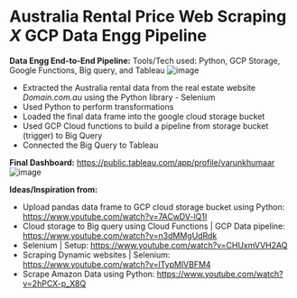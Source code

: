 # Australia Rental Price Web Scraping _X_ GCP Data Engg Pipeline

**Data Engg End-to-End Pipeline:**
Tools/Tech used: Python, GCP Storage, Google Functions, Big query, and Tableau 
![image](https://github.com/VarunKhumaar/Australia-Rental-Price-Web-Scraping-X-GCP-Data-Engg-Pipeline/assets/67249540/1db8e333-fe4b-404c-a858-5a9a3f47c872)




- Extracted the Australia rental data from the real estate website _Domain.com.au_ using the Python library - Selenium
- Used Python to perform transformations
- Loaded the final data frame into the google cloud storage bucket
- Used GCP Cloud functions to build a pipeline from storage bucket (trigger) to Big Query
- Connected the Big Query to Tableau



**Final Dashboard:** https://public.tableau.com/app/profile/varunkhumaar
![image](https://github.com/VarunKhumaar/Australia-Rental-Price-Web-Scraping-X-GCP-Data-Engg-Pipeline/assets/67249540/bc947068-f8d0-44b6-b6ba-ae0cbafb71e5)

**Ideas/Inspiration from:**
- Upload pandas data frame to GCP cloud storage bucket using Python: https://www.youtube.com/watch?v=7ACwDV-lQ1I
- Cloud storage to Big query using Cloud Functions | GCP Data pipeline: https://www.youtube.com/watch?v=n3dMMgUdRdk
- Selenium | Setup: https://www.youtube.com/watch?v=CHUxmVVH2AQ
- Scraping Dynamic websites | Selenium: https://www.youtube.com/watch?v=lTypMlVBFM4
- Scrape Amazon Data using Python: https://www.youtube.com/watch?v=2hPCX-p_X8Q
